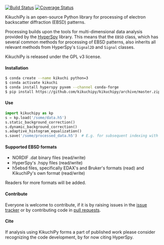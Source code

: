 [![Build Status](https://api.travis-ci.org/kikuchipy/kikuchipy.svg?branch=master)](https://travis-ci.org/kikuchipy/kikuchipy) [![Coverage Status](https://coveralls.io/repos/github/kikuchipy/kikuchipy/badge.svg?branch=master)](https://coveralls.io/github/kikuchipy/kikuchipy?branch=master)

KikuchiPy is an open-source Python library for processing of electron
backscatter diffraction (EBSD) patterns.

Processing builds upon the tools for multi-dimensional data analysis
provided by the [HyperSpy](https://hyperspy.org/) library. This means that the
`EBSD` class, which has several common methods for processing of EBSD patterns,
also inherits all relevant methods from HyperSpy's `Signal2D` and `Signal`
classes.

KikuchiPy is released under the GPL v3 license.

#### Installation
```bash
$ conda create --name kikuchi python=3
$ conda activate kikuchi
$ conda install hyperspy pyxem --channel conda-forge
$ pip install https://github.com/kikuchipy/kikuchipy/archive/master.zip
```

#### Use
```python
import kikuchipy as kp
s = kp.load('/some/data.h5')
s.static_background_correction()
s.dynamic_background_correction()
s.adaptive_histogram_equalization()
s.save('/some/processed_data.h5')  # E.g. for subsequent indexing with EMsoft
```

#### Supported EBSD formats
* NORDIF .dat binary files (read/write)
* HyperSpy's .hspy files (read/write)
* h5ebsd files, specifically EDAX's and Bruker's formats (read) and
KikuchiPy's own format (read/write)

Readers for more formats will be added.

#### Contribute
Everyone is welcome to contribute, if it is by raising issues in the
[issue tracker](https://github.com/kikuchipy/kikuchipy/issues) or by
contributing code in [pull requests](https://github.com/kikuchipy/kikuchipy/pulls).

#### Cite
If analysis using KikuchiPy forms a part of published work please consider
recognizing the code development, by for now citing HyperSpy.
